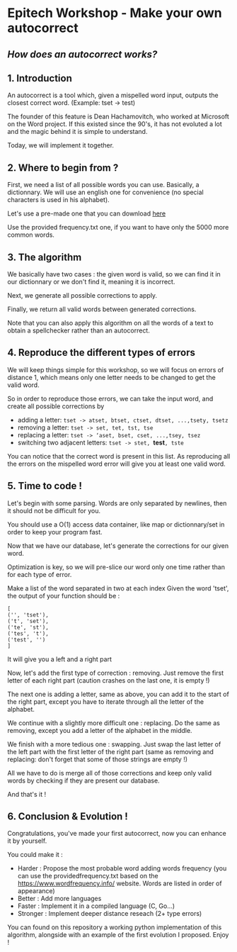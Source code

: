 # Epitech Workshop - Make your own autocorrect
## *How does an autocorrect works?*

## 1. Introduction

An autocorrect is a tool which, given a mispelled word input, outputs the closest correct word. (Example: tset -> test)

The founder of this feature is Dean Hachamovitch, who worked at Microsoft on the Word project. If this existed since the 90's, it has not evoluted a lot and the magic behind it is simple to understand.

Today, we will implement it together. 

## 2. Where to begin from ?

First, we need a list of all possible words you can use. Basically, a dictionnary.
We will use an english one for convenience (no special characters is used in his alphabet).

Let's use a pre-made one that you can download [here](https://github.com/dwyl/english-words/blob/master/words_alpha.txt)

Use the provided frequency.txt one, if you want to have only the 5000 more common words.

## 3. The algorithm

We basically have two cases : the given word is valid, so we can find it in our dictionnary or we don't find it, meaning it is incorrect.

Next, we generate all possible corrections to apply.

Finally, we return all valid words between generated corrections.

Note that you can also apply this algorithm on all the words of a text to obtain a spellchecker rather than an autocorrect.

## 4. Reproduce the different types of errors

We will keep things simple for this workshop, so we will focus on errors of distance 1, which means only one letter needs to be changed to get the valid word.

So in order to reproduce those errors, we can take the input word, and create all possible corrections by
- adding a letter: ```tset -> atset, btset, ctset, dtset, ...,tsety, tsetz```
- removing a letter:  ```tset -> set, tet, tst, tse```
- replacing a letter: ```tset -> ‘aset, bset, cset, ...,tsey, tsez```
- switching two adjacent letters: ```tset -> stet, ```**test**```, tste```

You can notice that the correct word is present in this list. As reproducing all the errors on the mispelled word error will give you at least one valid word.

## 5. Time to code !

Let's begin with some parsing. Words are only separated by newlines, then it should not be difficult for you.

You should use a O(1) access data container, like map or dictionnary/set in order to keep your program fast.

Now that we have our database, let's generate the corrections for our given word.

Optimization is key, so we will pre-slice our word only one time rather than for each type of error.

Make a list of the word separated in two at each index
Given the word 'tset', the output of your function should be :
```
[
('', 'tset'),
('t', 'set'),
('te', 'st'),
('tes', 't'),
('test', '')
]
```

It will give you a left and a right part

Now, let's add the first type of correction : removing. Just remove the first letter of each right part (caution crashes on the last one, it is empty !)

The next one is adding a letter, same as above, you can add it to the start of the right part, except you have to iterate through all the letter of the alphabet.

We continue with a slightly more difficult one : replacing.
Do the same as removing, except you add a letter of the alphabet in the middle.

We finish with a more tedious one : swapping.
Just swap the last letter of the left part with the first letter of the right part (same as removing and replacing: don't forget that some of those strings are empty !)

All we have to do is merge all of those corrections and keep only valid words by checking if they are present our database.

And that's it !

## 6. Conclusion & Evolution !

Congratulations, you've made your first autocorrect, now you can enhance it by yourself.

You could make it :
- Harder : Propose the most probable word adding words frequency (you can use the providedfrequency.txt based on the https://www.wordfrequency.info/ website. Words are listed in order of appearance)
- Better : Add more languages
- Faster : Implement it in a compiled language (C, Go...)
- Stronger : Implement deeper distance reseach (2+ type errors)

You can found on this repository a working python implementation of this algorithm, alongside with an example of the first evolution I proposed. Enjoy !